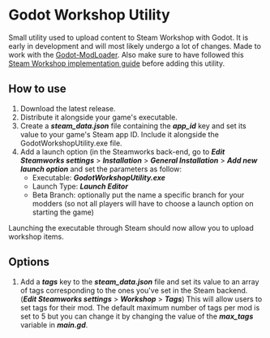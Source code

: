 # Godot Workshop Utility
Small utility used to upload content to Steam Workshop with Godot. It is early in development and will most likely undergo a lot of changes. Made to work with the [Godot-ModLoader](https://github.com/GodotModding/godot-mod-loader). Also make sure to have followed this [Steam Workshop implementation guide](https://partner.steamgames.com/doc/features/workshop/implementation) before adding this utility.

## How to use
1. Download the latest release.
2. Distribute it alongside your game's executable.
3. Create a ***steam_data.json*** file containing the ***app_id*** key and set its value to your game's Steam app ID. Include it alongside the GodotWorkshopUtility.exe file.
4. Add a launch option (in the Steamworks back-end, go to ***Edit Steamworks settings*** > ***Installation*** > ***General Installation*** > ***Add new launch option*** and set the parameters as follow:
    - Executable: ***GodotWorkshopUtility.exe***
    - Launch Type: ***Launch Editor***
    - Beta Branch: optionally put the name a specific branch for your modders (so not all players will have to choose a launch option on starting the game)

Launching the executable through Steam should now allow you to upload workshop items.

## Options

1. Add a ***tags*** key to the ***steam_data.json*** file and set its value to an array of tags corresponding to the ones you've set in the Steam backend. (***Edit Steamworks settings*** > ***Workshop*** > ***Tags***)
This will allow users to set tags for their mod. The default maximum number of tags per mod is set to 5 but you can change it by changing the value of the ***max_tags*** variable in ***main.gd***.
